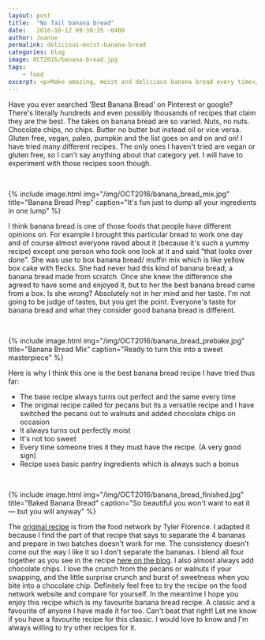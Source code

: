 ```yaml
---
layout: post
title:  "No fail banana bread"
date:   2016-10-12 09:30:35 -0400
author: Joanne
permalink: delicious-moist-banana-bread
categories: blog
image: OCT2016/banana-bread.jpg
tags:
    - food
excerpt: <p>Make amazing, moist and delicious banana bread every time</p>
---
```


Have you ever searched 'Best Banana Bread' on Pinterest or google? There's literally hundreds and even possibly thousands of recipes that claim they are the best. The takes on banana bread are so varied. Nuts, no nuts. Chocolate chips, no chips. Butter no butter but instead oil or vice versa.  Gluten free, vegan, paleo, pumpkin and the list goes on and on and on! I have tried many different recipes.  The only ones I haven't tried are vegan or gluten free, so I can't say anything about that category yet. I will have to experiment with those recipes soon though.

<br>

{% include image.html
            img="/img/OCT2016/banana_bread_mix.jpg"
            title="Banana Bread Prep"
            caption="It's fun just to dump all your ingredients in one lump" %}

I think banana bread is one of those foods that people have different opinions on.  For example I brought this particular bread to work one day and of course almost everyone raved about it (because it's such a yummy recipe) except one person who took one look at it and said "that looks over done".  She was use to box banana bread/ muffin mix which is like yellow box cake with flecks.  She had never had this kind of banana bread; a banana bread made from scratch. Once she knew the difference she agreed to have some and enjoyed it, but to her the best banana bread came from a box. Is she wrong? Absolutely not in her mind and her taste.  I'm not going to be judge of tastes, but you get the point.  Everyone's taste for banana bread and what they consider good banana bread is different.  

<br>

{% include image.html
            img="/img/OCT2016/banana_bread_prebake.jpg"
            title="Banana Bread Mix"
            caption="Ready to turn this into a sweet masterpiece" %}

Here is why I think this one is the best banana bread recipe I have tried thus far:

* The base recipe always turns out perfect and the same every time
* The original recipe called for pecans but its a versatile recipe and I have switched the pecans out to walnuts and added chocolate chips on occasion
* It always turns out perfectly moist
* It's not too sweet
* Every time someone tries it they must have the recipe. (A very good sign)
* Recipe uses basic pantry ingredients which is always such a bonus
<br>

{% include image.html
            img="/img/OCT2016/banana_bread_finished.jpg"
            title="Baked Banana Bread"
            caption="So beautiful you won't want to eat it — but you will anyway" %}

The [original recipe](http://www.foodnetwork.com/recipes/tyler-florence/banana-bread-with-pecans-recipe.html) is from the food network by Tyler Florence.  I adapted it because I find the part of that recipe that says to separate the 4 bananas and prepare in two batches doesn't work for me.  The consistency doesn't come out the way I like it so I don't separate the bananas.  I blend all four together as you see in the recipe [here on the blog](http://oliveandmango.com/banana-bread-with-pecans). I also almost always add chocolate chips.  I love the crunch from the pecans or walnuts if your swapping, and the little surprise crunch and burst of sweetness when you bite into a chocolate chip.
Definitely feel free to try the recipe on the food network website and compare for yourself.
In the meantime I hope you enjoy this recipe which is my favourite banana bread recipe. A classic and a favourite of anyone I have made it for too.  Can't beat that right!
Let me know if you have a favourite recipe for this classic.  I would love to know and I'm always willing to try other recipes for it.  
